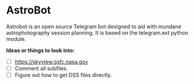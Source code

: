 # AstroBot
Astrobot is an open source Telegram bot designed to aid with mundane astrophotography session planning.
It is based on the telegram.ext python module.

**Ideas or things to look into:**
- [ ] https://skyview.gsfc.nasa.gov
- [ ] Comment all subfiles.
- [ ] Figure out how to get DSS files directly.
